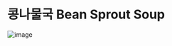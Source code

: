 # 콩나물국 Bean Sprout Soup
![image](https://user-images.githubusercontent.com/50277379/138149664-2127d6ea-cd2d-460e-baa4-ef06f1253331.png)
